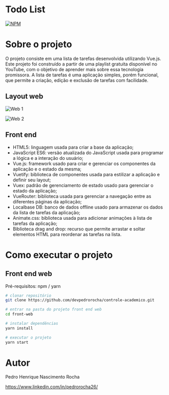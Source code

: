 # Todo List
[![NPM](https://img.shields.io/npm/l/react)](https://github.com/devpedrorocha/controle-academico/blob/main/LICENCE) 

# Sobre o projeto

O projeto consiste em uma lista de tarefas desenvolvida utilizando Vue.js. Este projeto foi construído a partir de uma playlist gratuita disponível no YouTube, com o objetivo de aprender mais sobre essa tecnologia promissora. A lista de tarefas é uma aplicação simples, porém funcional, que permite a criação, edição e exclusão de tarefas com facilidade. 

## Layout web
![Web 1]()

![Web 2]()


## Front end
- HTML5: linguagem usada para criar a base da aplicação;
- JavaScript ES6: versão atualizada do JavaScript usada para programar a lógica e a interação do usuário;
- Vue.js: framework usado para criar e gerenciar os componentes da aplicação e o estado da mesma;
- Vuetify: biblioteca de componentes usada para estilizar a aplicação e definir seu layout;
- Vuex: padrão de gerenciamento de estado usado para gerenciar o estado da aplicação;
- VueRouter: biblioteca usada para gerenciar a navegação entre as diferentes páginas da aplicação;
- Localbase DB: banco de dados offline usado para armazenar os dados da lista de tarefas da aplicação;
- Animate.css: biblioteca usada para adicionar animações à lista de tarefas da aplicação;
- Biblioteca drag and drop: recurso que permite arrastar e soltar elementos HTML para reordenar as tarefas na lista.



# Como executar o projeto

## Front end web
Pré-requisitos: npm / yarn

```bash
# clonar repositório
git clone https://github.com/devpedrorocha/controle-academico.git

# entrar na pasta do projeto front end web
cd front-web

# instalar dependências
yarn install

# executar o projeto
yarn start
```

# Autor

Pedro Henrique Nascimento Rocha 

https://www.linkedin.com/in/pedrorocha26/

